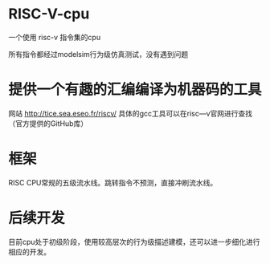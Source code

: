 # RISC-V-cpu
一个使用 risc-v 指令集的cpu

所有指令都经过modelsim行为级仿真测试，没有遇到问题

# 提供一个有趣的汇编编译为机器码的工具
网站 http://tice.sea.eseo.fr/riscv/
具体的gcc工具可以在risc—v官网进行查找（官方提供的GitHub库）

# 框架
RISC CPU常规的五级流水线。跳转指令不预测，直接冲刷流水线。

# 后续开发

目前cpu处于初级阶段，使用较高层次的行为级描述建模，还可以进一步细化进行相应的开发。

